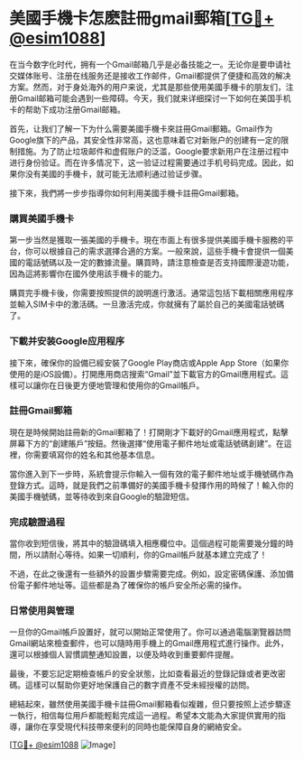 # 美國手機卡怎麽註冊gmail郵箱[[TG💪+ @esim1088](https://t.me/s/esim1088)]

在当今数字化时代，拥有一个Gmail邮箱几乎是必备技能之一。无论你是要申请社交媒体账号、注册在线服务还是接收工作邮件，Gmail都提供了便捷和高效的解决方案。然而，对于身处海外的用户来说，尤其是那些使用美國手機卡的朋友们，注册Gmail邮箱可能会遇到一些障碍。今天，我们就来详细探讨一下如何在美国手机卡的帮助下成功注册Gmail邮箱。

首先，让我们了解一下为什么需要美國手機卡來註冊Gmail郵箱。Gmail作为Google旗下的产品，其安全性非常高，这也意味着它对新账户的创建有一定的限制措施。为了防止垃圾邮件和虚假账户的泛滥，Google要求新用户在注册过程中进行身份验证。而在许多情况下，这一验证过程需要通过手机号码完成。因此，如果你没有美國的手機卡，就可能无法顺利通过验证步骤。

接下來，我們將一步步指導你如何利用美國手機卡註冊Gmail郵箱。

### 購買美國手機卡

第一步当然是獲取一張美國的手機卡。現在市面上有很多提供美國手機卡服務的平台，你可以根據自己的需求選擇合適的方案。一般來說，這些手機卡會提供一個美國的電話號碼以及一定的數據流量。購買時，請注意檢查是否支持國際漫遊功能，因為這將影響你在國外使用該手機卡的能力。

購買完手機卡後，你需要按照提供的說明進行激活。通常這包括下載相關應用程序並輸入SIM卡中的激活碼。一旦激活完成，你就擁有了屬於自己的美國電話號碼了。

### 下載并安装Google应用程序

接下來，確保你的設備已經安裝了Google Play商店或Apple App Store（如果你使用的是iOS設備）。打開應用商店搜索“Gmail”並下載官方的Gmail應用程式。這樣可以讓你在日後更方便地管理和使用你的Gmail帳戶。

### 註冊Gmail郵箱

現在是時候開始註冊新的Gmail郵箱了！打開剛才下載好的Gmail應用程式，點擊屏幕下方的“創建賬戶”按鈕。然後選擇“使用電子郵件地址或電話號碼創建”。在這裡，你需要填寫你的姓名和其他基本信息。

當你進入到下一步時，系統會提示你輸入一個有效的電子郵件地址或手機號碼作為登錄方式。這時，就是我們之前準備好的美國手機卡發揮作用的時候了！輸入你的美國手機號碼，並等待收到來自Google的驗證短信。

### 完成驗證過程

當你收到短信後，將其中的驗證碼填入相應欄位中。這個過程可能需要幾分鐘的時間，所以請耐心等待。如果一切順利，你的Gmail帳戶就基本建立完成了！

不過，在此之後還有一些額外的設置步驟需要完成。例如，設定密碼保護、添加備份電子郵件地址等。這些都是為了確保你的帳戶安全所必需的操作。

### 日常使用與管理

一旦你的Gmail帳戶設置好，就可以開始正常使用了。你可以通過電腦瀏覽器訪問Gmail網站來檢查郵件，也可以隨時用手機上的Gmail應用程式進行操作。此外，還可以根據個人習慣調整通知設置，以便及時收到重要郵件提醒。

最後，不要忘記定期檢查帳戶的安全狀態，比如查看最近的登錄記錄或者更改密碼。這樣可以幫助你更好地保護自己的數字資產不受未經授權的訪問。

總結起來，雖然使用美國手機卡註冊Gmail郵箱看似複雜，但只要按照上述步驟逐一執行，相信每位用戶都能輕鬆完成這一過程。希望本文能為大家提供實用的指導，讓你在享受現代科技帶來便利的同時也能保障自身的網絡安全。

[[TG💪+ @esim1088](https://t.me/s/esim1088) ![Image](https://i.postimg.cc/4NQfJmqS/Snipaste-2025-05-13-00-14-12.png)]